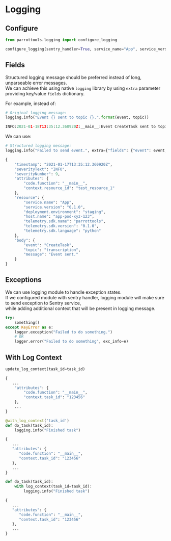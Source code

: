 # Logging

## Configure
```python
from parrottools.logging import configure_logging

configure_logging(sentry_handler=True, service_name="App", service_version="0.1.0", deployment_env="staging")
```

## Fields

Structured logging message should be preferred instead of long, unparseable error messages. <br>
We can achieve this using native `logging` library by using `extra` parameter providing key/value `fields` dictionary.

For example, instead of:
```python
# Original logging message:
logging.info("Event {} sent to topic {}.".format(event, topic))

INFO:2021-01-18T13:35:12.360920Z:__main__:Event CreateTask sent to topic transcription.
```

We can use:
```python
# Structured logging message:
logging.info("Failed to send event.", extra={"fields": {"event": event, "topic": topic}})

{
    "timestamp": "2021-01-17T13:35:12.360920Z",
    "severityText": "INFO",
    "severityNumber": 9,
    "attributes": {
        "code.function": "__main__",
        "context.resource_id": "test_resource_1"
    },
    "resource": {
        "service.name": "App",
        "service.version": "0.1.0",
        "deployment.environment": "staging",
        "host.name": "app-pod-xyz-123",
        "telemetry.sdk.name": "parrottools",
        "telemetry.sdk.version": "0.1.0",
        "telemetry.sdk.language": "python"
    },
    "body": {
        "event": "CreateTask",
        "topic": "transcription",
        "message": "Event sent."
    }
}
```

## Exceptions
We can use logging module to handle exception states. <br>
If we configured module with sentry handler, logging module will make sure to send exception to Sentry service, <br>
while adding additional context that will be present in logging message.

```python
try:
    something()
except KeyError as e:
    logger.exception("Failed to do something.")
    # OR
    logger.error("Failed to do something", exc_info=e)
```

## With Log Context

```python
update_log_context(task_id=task_id)

{
   ...
    "attributes": {
        "code.function": "__main__",
        "context.task_id": "123456"
    },
    ...
}
```

```python
@with_log_context('task_id')
def do_task(task_id):
    logging.info("Finished task")

{
   ...
   "attributes": {
      "code.function": "__main__",
      "context.task_id": "123456"
   },
   ...
}
```

```python
def do_task(task_id):
    with log_context(task_id=task_id):
        logging.info("Finished task")

{
   ...
   "attributes": {
      "code.function": "__main__",
      "context.task_id": "123456"
   },
   ...
}
```

